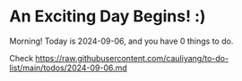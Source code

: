 # An Exciting Day Begins! :)

Morning! Today is 2024-09-06, and you have 0 things to do.

Check https://raw.githubusercontent.com/cauliyang/to-do-list/main/todos/2024-09-06.md